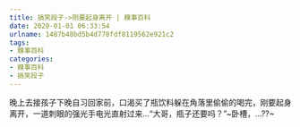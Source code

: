 ```yaml
---
title: 搞笑段子->刚要起身离开 | 糗事百科
date: 2020-01-01 06:33:54
urlname: 1487b48bd5b4d778fdf8119562e921c2
tags: 
- 糗事百科
categories:
- 糗事百科
- 搞笑段子
---
```

晚上去接孩子下晚自习回家前，口渴买了瓶饮料躲在角落里偷偷的喝完，刚要起身离开，一道刺眼的强光手电光直射过来…“大哥，瓶子还要吗？”~卧槽，…??~


